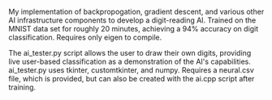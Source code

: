 My implementation of backpropogation, gradient descent, and various other AI infrastructure components to develop a digit-reading AI. Trained on the MNIST data set for roughly 20 minutes, achieving a 94% accuracy on digit classification. Requires only eigen to compile.

The ai_tester.py script allows the user to draw their own digits, providing live user-based classification as a demonstration of the AI's capabilities. ai_tester.py uses tkinter, customtkinter, and numpy. Requires a neural.csv file, which is provided, but can also be created with the ai.cpp script after training.
